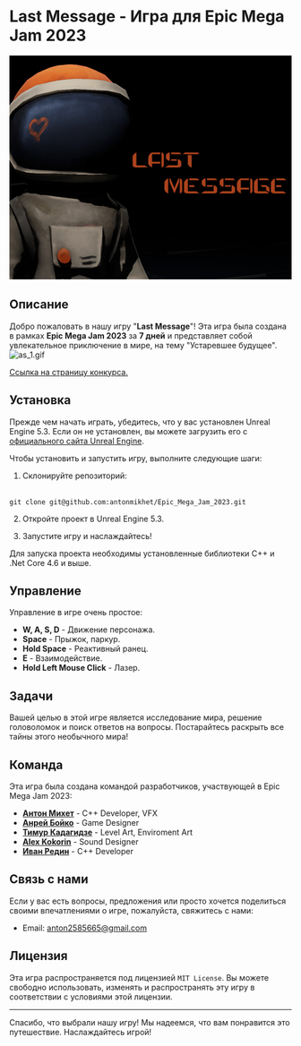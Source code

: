 # Last Message - Игра для Epic Mega Jam 2023

![MainLogo.jpg](AdditionalFiles%2FMainLogo.jpg)

## Описание

Добро пожаловать в нашу игру "**Last Message**"! Эта игра была создана в рамках **Epic Mega Jam 2023** за **7 дней** и представляет собой увлекательное приключение в мире, на тему "Устаревшее будущее".
![as_1.gif](AdditionalFiles%2Fas_1.gif)

[Ссылка на страницу конкурса.
](https://forik2628.itch.io/last-message)


## Установка

Прежде чем начать играть, убедитесь, что у вас установлен Unreal Engine 5.3. Если он не установлен, вы можете загрузить его с [официального сайта Unreal Engine](https://www.unrealengine.com/).

Чтобы установить и запустить игру, выполните следующие шаги:

1. Склонируйте репозиторий:

```

git clone git@github.com:antonmikhet/Epic_Mega_Jam_2023.git

```

2. Откройте проект в Unreal Engine 5.3.

3. Запустите игру и наслаждайтесь!

Для запуска проекта необходимы установленные библиотеки С++ и .Net Core 4.6 и выше.

## Управление

Управление в игре очень простое:

- **W, A, S, D** - Движение персонажа.
- **Space** - Прыжок, паркур.
- **Hold Space** - Реактивный ранец.
- **E** - Взаимодействие.
- **Hold Left Mouse Click** - Лазер.

## Задачи

Вашей целью в этой игре является исследование мира, решение головоломок и поиск ответов на вопросы. Постарайтесь раскрыть все тайны этого необычного мира!

## Команда

Эта игра была создана командой разработчиков, участвующей в Epic Mega Jam 2023:

- [**Антон Михет**](https://github.com/antonmikhet) - С++ Developer, VFX
- [**Анрей Бойко**](https://github.com/Forik2628) - Game Designer
- [**Тимур Кадагидзе**](https://github.com/MrTimka) - Level Art, Enviroment Art
- [**Alex Kokorin**](https://github.com/IfyoulikeoldRPG) - Sound Designer
- [**Иван Редин**](https://github.com/Ackvar1) - C++ Developer

## Связь с нами

Если у вас есть вопросы, предложения или просто хочется поделиться своими впечатлениями о игре, пожалуйста, свяжитесь с нами:

- Email: anton2585665@gmail.com

## Лицензия

Эта игра распространяется под лицензией ```MIT License```. Вы можете свободно использовать, изменять и распространять эту игру в соответствии с условиями этой лицензии.

---

Спасибо, что выбрали нашу игру! Мы надеемся, что вам понравится это путешествие. Наслаждайтесь игрой!
